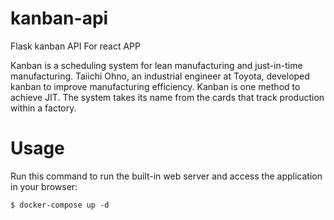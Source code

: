# kanban-api

Flask kanban API For react APP

Kanban is a scheduling system for lean manufacturing and just-in-time manufacturing. Taiichi Ohno, an industrial engineer at Toyota, developed kanban to improve manufacturing efficiency. Kanban is one method to achieve JIT. The system takes its name from the cards that track production within a factory.

# Usage
Run this command to run the built-in web server and access the application in your browser:

```
$ docker-compose up -d
```

